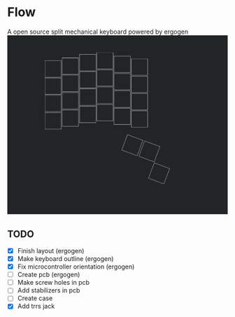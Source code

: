 # Flow
A open source split mechanical keyboard powered by ergogen
![Main layout](flow.png)
## TODO
- [x] Finish layout (ergogen)
- [x] Make keyboard outline (ergogen) 
- [x] Fix microcontroller orientation (ergogen)
- [ ] Create pcb (ergogen)
- [ ] Make screw holes in pcb
- [ ] Add stabilizers in pcb
- [ ] Create case  
- [x] Add trrs jack
